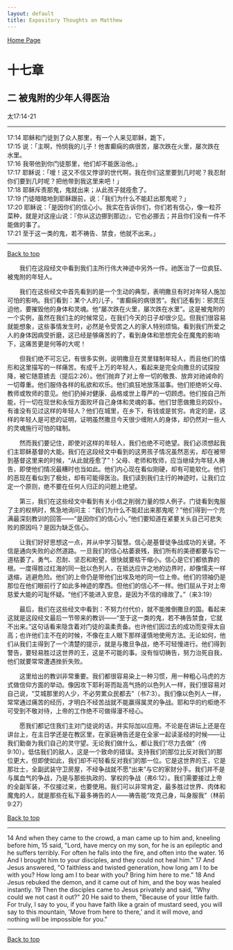 ```yaml
---
layout: default
title: Expository Thoughts on Matthew
---
```

[ Home Page ]({{site.baseurl}}/index) <br>

<a name="0"></a>
# 十七章 

## 二 被鬼附的少年人得医治

太17:14-21

***

17:14 耶稣和门徒到了众人那里，有一个人来见耶稣，跪下，<br>
17:15 说：「主啊，怜悯我的儿子！他害癫痫的病很苦，屡次跌在火里，屡次跌在水里。<br>
17:16 我带他到你门徒那里，他们却不能医治他。」<br>
17:17 耶稣说：「嗳！这又不信又悖谬的世代啊，我在你们这里要到几时呢？我忍耐你们要到几时呢？把他带到我这里来吧！」<br>
17:18 耶稣斥责那鬼，鬼就出来；从此孩子就痊愈了。<br>
17:19 门徒暗暗地到耶稣跟前，说：「我们为什么不能赶出那鬼呢？」<br>
17:20 耶稣说：「是因你们的信心小。我实在告诉你们，你们若有信心，像一粒芥菜种，就是对这座山说：『你从这边挪到那边』，它也必挪去；并且你们没有一件不能做的事了。<br>
17:21 至于这一类的鬼，若不祷告、禁食，他就不出来。」<br>

***

[Back to top](#0)

&emsp;&emsp;我们在这段经文中看到我们主所行伟大神迹中另外一件。祂医治了一位疯狂、被鬼附的年轻人。

&emsp;&emsp;我们在这些经文中首先看到的是一个生动的典型，表明撒旦有时对年轻人施加可怕的影响。我们看到：某个人的儿子，“害癫痫的病很苦”。我们还看到：邪灵压迫他，要摧毁他的身体和灵魂。他“屡次跌在火里，屡次跌在水里”。这是被鬼附的一个实例，虽然在我们主的时候常见，在我们今天的日子却很少见。但我们很容易就能想象，这些事情发生时，必然是令受苦之人的家人特别烦恼。看到我们所爱之人的身体因病受折磨，这已经是够痛苦的了，看到身体和思想完全在魔鬼的影响下，这痛苦更是何等的大呢！

&emsp;&emsp;但我们绝不可忘记，有很多实例，说明撒旦在灵里辖制年轻人，而且他们的情形和这里描写的一样痛苦。有成千上万的年轻人，看起来是完全向撒旦的试探投降，被它随意掳去（提后2:26）。他们抛弃了对上帝一切的敬畏、放弃对祂诫命的一切尊重。他们服侍各样的私欲和欢乐。他们疯狂地放荡滋事。他们拒绝听父母、教师或牧师的意见。他们扔掉对健康、品格或世上尊严的一切顾虑。他们按自己所能，行一切在现世和永恒方面败坏自己身体和灵魂的事。他们甘愿做撒旦的奴仆。有谁没有见过这样的年轻人？他们在城里，在乡下，有钱或是贫穷。肯定的是，这样的年轻人是可悲的证明，证明虽然撒旦今天很少缠附人的身体，却仍然对一些人的灵魂施行可怕的辖制。

&emsp;&emsp;然而我们要记住，即使对这样的年轻人，我们也绝不可绝望。我们必须想起我们主耶稣基督的大能。我们在这段经文中看到的这男孩子情况虽然恶劣，却在被带到基督这里来的时候，“从此就痊愈了”！父母、老师和牧师，应当继续为年轻人祷告，即使他们情况最糟时也当如此。他们内心现在看似刚硬，却有可能软化。他们的恶现在看似到了极处，却有可能得医治。我们读到我们主行的神迹时，让我们立定一个原则，绝不要在任何人归正的问题上绝望。

&emsp;&emsp;第三，我们在这些经文中看到有关小信之削弱力量的惊人例子。门徒看到鬼服了主的权柄时，焦急地询问主：“我们为什么不能赶出来那鬼呢？”他们得到一个充满最深刻教训的回答——“是因你们的信心小。”他们要知道在紧要关头自己可悲失败的原因吗？是因为缺乏信心。

&emsp;&emsp;让我们好好思想这一点，并从中学习智慧。信心是基督徒争战成功的关键。不信是通向失败的必然道路。一旦我们的信心枯萎衰残，我们所有的美德都要与它一道枯萎了。勇气、忍耐、坚忍和盼望，很快就要枯干缩小。信心是它们都依靠的根。一度得胜过红海的同一批以色列人，在抵达应许之地的边界时，却像懦夫一样退缩，逃避危险。他们的上帝仍是带他们出埃及地的同一位上帝。他们的领袖仍是那位在他们眼前行了如此多神迹的摩西。但他们的信心不一样。他们屈从于对上帝慈爱大能的可耻怀疑。“他们不能进入安息，是因为不信的缘故了。”（来3:19）

&emsp;&emsp;最后，我们在这些经文中看到：不努力付代价，就不能推倒撒旦的国。看起来这就是这段经文最后一节带来的教训——“至于这一类的鬼，若不祷告禁食，它就不出来。”这句话看来隐含着对门徒的温柔责备。也许他们因过去的成功而变得太自高；也许他们主不在的时候，不像在主人眼下那样谨慎地使用方法。无论如何，他们从我们主得到了一个清楚的提示，就是与撒旦争战，绝不可轻慢进行。他们得到警告，要轻易胜过这世界的王，这是不可能的事。没有恒切祷告，努力治死自我，他们就要常常遭遇挫折失败。

&emsp;&emsp;这里给出的教训非常重要。我们都很容易染上一种习惯，用一种粗心马虎的方式做信仰方面的举动。像因攻下耶利哥而趾高气扬的以色列人一样，我们很容易对自己说，“艾城那里的人少，不必劳累众民都去”（书7:3）。我们像以色列人一样，常常通过痛苦的经历，才明白不经苦战就不能赢得属灵的争战。耶和华的约柜绝不可受到不敬对待，上帝的工作绝不可做得漫不经心。

&emsp;&emsp;愿我们都记住我们主对门徒说的话，并实际加以应用。不论是在讲坛上还是在讲台上，在主日学还是在教区里，在家庭祷告还是在全家一起读圣经的时候——让我们勤奋为我们自己的灵守望。无论我们做什么，都让我们“尽力去做”（传9:10）。低估我们的敌人，这是一个致命的错误。支持我们的那位比反对我们的那位更大，但即使如此，我们却不可轻看反对我们的那一位。它是这世界的王，它是那壮士，全副武装守卫房屋，不经争战就不愿“出来”与它的家财分手。我们并不是与属血气的争战，乃是与那些执政的、掌权的争战（弗6:12）。我们需要接过上帝的全副军装，不仅接过来，也要使用。我们可以非常肯定，最多胜过世界、肉体和魔鬼的人，就是那些在私下最多祷告的人——祷告能“攻克己身，叫身服我”（林前9:27）

[Back to top](#0)

***

14 And when they came to the crowd, a man came up to him and, kneeling before him, 15 said, "Lord, have mercy on my son, for he is an epileptic and he suffers terribly. For often he falls into the fire, and often into the water. 16 And I brought him to your disciples, and they could not heal him." 17 And Jesus answered, "O faithless and twisted generation, how long am I to be with you? How long am I to bear with you? Bring him here to me." 18 And Jesus rebuked the demon, and it came out of him, and the boy was healed instantly. 19 Then the disciples came to Jesus privately and said, "Why could we not cast it out?" 20 He said to them, "Because of your little faith. For truly, I say to you, if you have faith like a grain of mustard seed, you will say to this mountain, 'Move from here to there,' and it will move, and nothing will be impossible for you."

***

[Back to top](#0)
